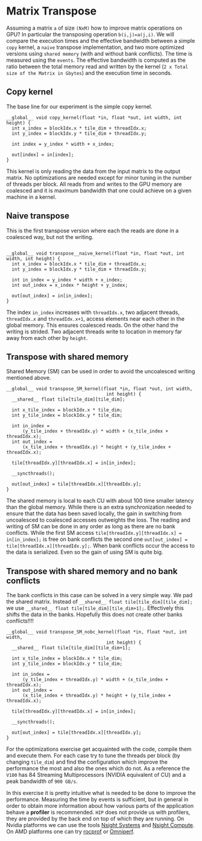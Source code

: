 # Matrix Transpose

Assuming a matrix `a` of size `(NxM)` how to improve matrix operations on GPU? In particular the transposing operation `b(i,j)=a(j,i)`. We will compare the execution times and the effective bandwidth between a simple `copy` kernel, a  `naive` transpose implementation, and two more optimized versions using `shared memory` (with and without bank conflicts). The time is measured using the `events`. The effective bandwidth is computed as the ratio between the total memory read and written by the kernel (`2 x Total size of the Matrix in Gbytes`) and the execution time in seconds. 

## Copy kernel
The base line for our experiment is the simple copy kernel. 
```
__global__ void copy_kernel(float *in, float *out, int width, int height) {
  int x_index = blockIdx.x * tile_dim + threadIdx.x;
  int y_index = blockIdx.y * tile_dim + threadIdx.y;

  int index = y_index * width + x_index;

  out[index] = in[index];
}
```
This kernel is only reading the data from the input matrix to the output matrix. No optimizations are needed except for minor tuning in the  number of threads per block. All reads from and writes to the GPU memory are coalesced and it is maximum bandwidth that one could achieve on a given machine in a kernel.

## Naive transpose
This is the first transpose version where each the reads are done in a coalesced way, but not the writing.

```

__global__ void transpose__naive_kernel(float *in, float *out, int width, int height) {
  int x_index = blockIdx.x * tile_dim + threadIdx.x;
  int y_index = blockIdx.y * tile_dim + threadIdx.y;

  int in_index = y_index * width + x_index;
  int out_index = x_index * height + y_index;

  out[out_index] = in[in_index];
}
```
The index `in_index` increases with `threadIdx.x`, two adjacent threads, `threadIdx.x` and `threadIdx.x+1`, access elements near each other in the global memory. This ensures coalesced reads. On the other hand the writing is strided. Two adjacent threads write to location in memory far away from each other by `height`.

## Transpose with shared memory
Shared Memory (SM) can be used in order to avoid the uncoalesced writing mentioned above.
```
__global__ void transpose_SM_kernel(float *in, float *out, int width,
                                     int height) {
  __shared__ float tile[tile_dim][tile_dim];

  int x_tile_index = blockIdx.x * tile_dim;
  int y_tile_index = blockIdx.y * tile_dim;

  int in_index =
      (y_tile_index + threadIdx.y) * width + (x_tile_index + threadIdx.x);
  int out_index =
      (x_tile_index + threadIdx.y) * height + (y_tile_index + threadIdx.x);

  tile[threadIdx.y][threadIdx.x] = in[in_index];

  __syncthreads();

  out[out_index] = tile[threadIdx.x][threadIdx.y];
}
``` 
The shared memory is local to each CU with about 100 time smaller latency than the global memory. While there is an extra synchronization needed to ensure that the data has been saved locally, the gain in switching from uncoalesced to coalesced accesses outweights the loss. The reading and writing of SM can be done in any order as long as there are no bank conflicts. While the first SM access `tile[threadIdx.y][threadIdx.x] = in[in_index];` is free on bank conflicts the second one `out[out_index] = tile[threadIdx.x][threadIdx.y];`. When bank conflicts occur the access to the data is serialized. Even so the gain of using SM is quite big.  

## Transpose with shared memory and no bank conflicts
The bank conflicts in this case can be solved in a very simple way. We pad the shared matrix. Instead of `__shared__ float tile[tile_dim][tile_dim];` we use `__shared__ float tile[tile_dim][tile_dim+1];`. Effectively this shifts the data in the banks. Hopefully this does not create other banks conflicts!!!!
```
__global__ void transpose_SM_nobc_kernel(float *in, float *out, int width,
                                     int height) {
  __shared__ float tile[tile_dim][tile_dim+1];

  int x_tile_index = blockIdx.x * tile_dim;
  int y_tile_index = blockIdx.y * tile_dim;

  int in_index =
      (y_tile_index + threadIdx.y) * width + (x_tile_index + threadIdx.x);
  int out_index =
      (x_tile_index + threadIdx.y) * height + (y_tile_index + threadIdx.x);

  tile[threadIdx.y][threadIdx.x] = in[in_index];

  __syncthreads();

  out[out_index] = tile[threadIdx.x][threadIdx.y];
}
``` 

For the optimizations exercise get acquainted with the code, compile them and execute them. For each case try to tune the threads per block (by changing `tile_dim`) and find the configuration which improve the performance  the most and also the ones which do not. As a reference the `V100` has 84 Streaming Multiprocessors (NVIDIA equivalent of CU) and a peak bandwidth of `900 GB/s`.


In this exercise it is pretty intuitive what is needed to be done to improve the performance.  Measuring the time by events is sufficient, but in general  in order to obtain more information about how various parts of the application behave a **profiler** is recommended. `HIP` does not provide us with profilers, they are provided by the back end on top of which they are running. On Nvidia platforms we can use the tools [Nsight Systems](https://docs.csc.fi/computing/nsys/) and [Nsight Compute](https://docs.csc.fi/computing/ncu/). On AMD platforms one can try [rocprof](https://rocm.docs.amd.com/projects/rocprofiler/en/latest/) or [Omniperf](https://rocm.docs.amd.com/projects/omniperf/en/latest/).

